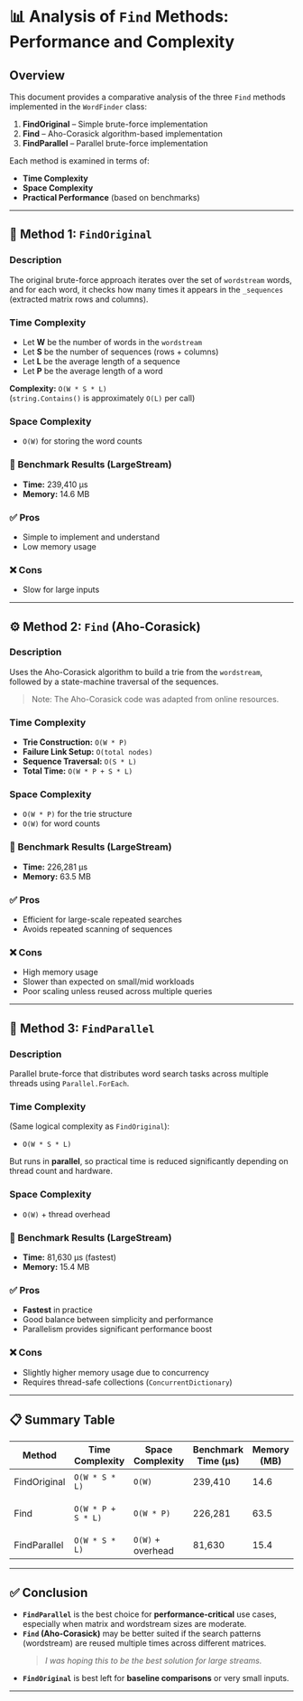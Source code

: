 # 📊 Analysis of `Find` Methods: Performance and Complexity

## Overview

This document provides a comparative analysis of the three `Find` methods implemented in the `WordFinder` class:

1. **FindOriginal** – Simple brute-force implementation  
2. **Find** – Aho-Corasick algorithm-based implementation  
3. **FindParallel** – Parallel brute-force implementation  

Each method is examined in terms of:

- **Time Complexity**
- **Space Complexity**
- **Practical Performance** (based on benchmarks)

---

## 🧠 Method 1: `FindOriginal`

### Description

The original brute-force approach iterates over the set of `wordstream` words, and for each word, it checks how many times it appears in the `_sequences` (extracted matrix rows and columns).

### Time Complexity

- Let **W** be the number of words in the `wordstream`
- Let **S** be the number of sequences (rows + columns)
- Let **L** be the average length of a sequence
- Let **P** be the average length of a word

**Complexity:** `O(W * S * L)`  
(`string.Contains()` is approximately `O(L)` per call)

### Space Complexity

- `O(W)` for storing the word counts

### 🔬 Benchmark Results (LargeStream)

- **Time:** 239,410 μs
- **Memory:** 14.6 MB

### ✅ Pros

- Simple to implement and understand  
- Low memory usage  

### ❌ Cons

- Slow for large inputs  

---

## ⚙️ Method 2: `Find` (Aho-Corasick)

### Description

Uses the Aho-Corasick algorithm to build a trie from the `wordstream`, followed by a state-machine traversal of the sequences.  
> Note: The Aho-Corasick code was adapted from online resources.

### Time Complexity

- **Trie Construction:** `O(W * P)`  
- **Failure Link Setup:** `O(total nodes)`  
- **Sequence Traversal:** `O(S * L)`  
- **Total Time:** `O(W * P + S * L)`

### Space Complexity

- `O(W * P)` for the trie structure  
- `O(W)` for word counts  

### 🔬 Benchmark Results (LargeStream)

- **Time:** 226,281 μs  
- **Memory:** 63.5 MB  

### ✅ Pros

- Efficient for large-scale repeated searches  
- Avoids repeated scanning of sequences  

### ❌ Cons

- High memory usage  
- Slower than expected on small/mid workloads  
- Poor scaling unless reused across multiple queries  

---

## 🚀 Method 3: `FindParallel`

### Description

Parallel brute-force that distributes word search tasks across multiple threads using `Parallel.ForEach`.

### Time Complexity

(Same logical complexity as `FindOriginal`):  
- `O(W * S * L)`

But runs in **parallel**, so practical time is reduced significantly depending on thread count and hardware.

### Space Complexity

- `O(W)` + thread overhead

### 🔬 Benchmark Results (LargeStream)

- **Time:** 81,630 μs (fastest)
- **Memory:** 15.4 MB

### ✅ Pros

- **Fastest** in practice  
- Good balance between simplicity and performance  
- Parallelism provides significant performance boost  

### ❌ Cons

- Slightly higher memory usage due to concurrency  
- Requires thread-safe collections (`ConcurrentDictionary`)  

---

## 📋 Summary Table

| Method        | Time Complexity       | Space Complexity   | Benchmark Time (μs) | Memory (MB) | Notes                       |
|---------------|------------------------|---------------------|----------------------|--------------|-----------------------------|
| FindOriginal  | `O(W * S * L)`         | `O(W)`              | 239,410              | 14.6         | Simple, slow                |
| Find          | `O(W * P + S * L)`     | `O(W * P)`          | 226,281              | 63.5         | Smart, memory-hungry        |
| FindParallel  | `O(W * S * L)`         | `O(W)` + overhead   | 81,630               | 15.4         | Fastest, scalable           |

---

## ✅ Conclusion

- **`FindParallel`** is the best choice for **performance-critical** use cases, especially when matrix and wordstream sizes are moderate.
- **`Find` (Aho-Corasick)** may be better suited if the search patterns (wordstream) are reused multiple times across different matrices.  
  > _I was hoping this to be the best solution for large streams._
- **`FindOriginal`** is best left for **baseline comparisons** or very small inputs.

---
